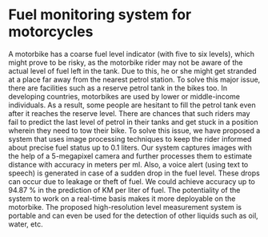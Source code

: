 # Fuel monitoring system for motorcycles 

A motorbike has a coarse fuel level indicator (with five to six levels), which might prove to be risky, as the motorbike rider may not be aware of the actual level of fuel left in the tank. Due to this, he or she might get stranded at a place far away from the nearest petrol station. To solve this major issue, there are facilities such as a reserve petrol tank in the bikes too. In developing countries, motorbikes are used by lower or middle-income individuals. As a result, some people are hesitant to fill the petrol tank even after it reaches the reserve level. There are chances that such riders may fail to predict the last level of petrol in their tanks and get stuck in a position wherein they need to tow their bike. To solve this issue, we have proposed a system that uses image processing techniques to keep the rider informed about precise fuel status up to 0.1 liters. Our system captures images with the help of a 5-megapixel camera and further processes them to estimate distance with accuracy in meters per ml. Also, a voice alert (using text to speech) is generated in case of a sudden drop in the fuel level. These drops can occur due to leakage or theft of fuel. We could achieve accuracy up to 94.87 % in the prediction of KM per liter of fuel. The potentiality of the system to work on a real-time basis makes it more deployable on the motorbike. The proposed high-resolution level measurement system is portable and can even be used for the detection of other liquids such as oil, water, etc.
